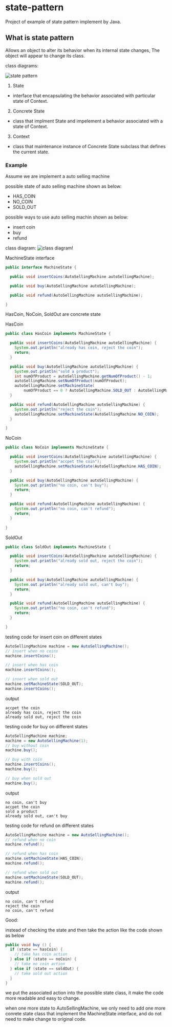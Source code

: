 # state-pattern
Project of example of state pattern implement by Java.

## What is state pattern
Allows an object to alter its behavior when its internal state changes, The object will appear to change its class.

class diagrams:

![state pattern](https://github.com/kan01234/design-patterns/blob/master/state-pattern/state-pattern.png)

1. State
  - interface that encapsulating the behavior associated with particular state of Context.

2. Concrete State
  - class that implment State and impelement a behavior associated with a state of Context.

3. Context
  - class that maintenance instance of Concrete State subclass that defines the current state.

### Example

Assume we are implement a auto selling machine

possible state of auto selling machine shown as below:
- HAS_COIN
- NO_COIN
- SOLD_OUT

possible ways to use auto selling machin shown as below:
- insert coin
- buy
- refund

class diagram:
![class diagram!](https://github.com/kan01234/design-patterns/blob/master/state-pattern/state-pattern.png)

MachineState interface
```java
public interface MachineState {

  public void insertCoins(AutoSellingMachine autoSellingMachine);

  public void buy(AutoSellingMachine autoSellingMachine);

  public void refund(AutoSellingMachine autoSellingMachine);

}
```

HasCoin, NoCoin, SoldOut are concrete state

HasCoin
```java
public class HasCoin implements MachineState {

  public void insertCoins(AutoSellingMachine autoSellingMachine) {
    System.out.println("already has coin, reject the coin");
    return;
  }

  public void buy(AutoSellingMachine autoSellingMachine) {
    System.out.println("sold a product");
    int numOfProduct = autoSellingMachine.getNumOfProduct() - 1;
    autoSellingMachine.setNumOfProduct(numOfProduct);
    autoSellingMachine.setMachineState(
        numOfProduct == 0 ? AutoSellingMachine.SOLD_OUT : AutoSellingMachine.NO_COIN);
  }

  public void refund(AutoSellingMachine autoSellingMachine) {
    System.out.println("reject the coin");
    autoSellingMachine.setMachineState(AutoSellingMachine.NO_COIN);
  }

}
```

NoCoin
```java
public class NoCoin implements MachineState {

  public void insertCoins(AutoSellingMachine autoSellingMachine) {
    System.out.println("accpet the coin");
    autoSellingMachine.setMachineState(AutoSellingMachine.HAS_COIN);
  }

  public void buy(AutoSellingMachine autoSellingMachine) {
    System.out.println("no coin, can't buy");
    return;
  }

  public void refund(AutoSellingMachine autoSellingMachine) {
    System.out.println("no coin, can't refund");
    return;
  }

}
```

SoldOut
```java
public class SoldOut implements MachineState {

  public void insertCoins(AutoSellingMachine autoSellingMachine) {
    System.out.println("already sold out, reject the coin");
    return;
  }

  public void buy(AutoSellingMachine autoSellingMachine) {
    System.out.println("already sold out, can't buy");
    return;
  }

  public void refund(AutoSellingMachine autoSellingMachine) {
    System.out.println("no coin, can't refund");
    return;
  }

}
```

testing code for insert coin on different states
```java
AutoSellingMachine machine = new AutoSellingMachine();
// insert when no coins
machine.insertCoins();

// insert when has coin
machine.insertCoins();

// insert when sold out
machine.setMachineState(SOLD_OUT);
machine.insertCoins();
```

output
```
accpet the coin
already has coin, reject the coin
already sold out, reject the coin
```

testing code for buy on different states
```java
AutoSellingMachine machine;
machine = new AutoSellingMachine(1);
// buy without coin
machine.buy();

// buy with coin
machine.insertCoins();
machine.buy();

// buy when sold out
machine.buy();
```

output
```
no coin, can't buy
accpet the coin
sold a product
already sold out, can't buy
```

testing code for refund on different states
```java
AutoSellingMachine machine = new AutoSellingMachine();
// refund when no coin
machine.refund();

// refund when has coin
machine.setMachineState(HAS_COIN);
machine.refund();

// refund when sold out
machine.setMachineState(SOLD_OUT);
machine.refund();
```

output
```
no coin, can't refund
reject the coin
no coin, can't refund
```

Good:

instead of checking the state and then take the action like the code shown as below
```java
public void buy () {
  if (state == hasCoin) {
    // take has coin action
  } else if (state == noCoin) {
    // take no coin action
  } else if (state == soldOut) {
    // take sold out action 
  }
}
```
we put the associated action into the possible state class, it make the code more readable and easy to change.

when one more state to AutoSellingMachine, we only need to add one more conrete state class that implement the MachineState interface, and do not need to make change to original code.
